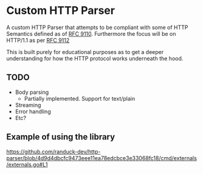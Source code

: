 # Custom HTTP Parser

A custom HTTP Parser that attempts to be compliant with some of HTTP Semantics defined as of [RFC 9110](https://datatracker.ietf.org/doc/html/rfc9110). Furthermore the focus will be on HTTP/1.1 as per [RFC 9112](https://datatracker.ietf.org/doc/html/rfc9112.html)

This is built purely for educational purposes as to get a deeper understanding for how the HTTP protocol works underneath the hood.

## TODO
- Body parsing
  - Partially implemented. Support for text/plain
- Streaming
- Error handling
- Etc?


## Example of using the library

https://github.com/randuck-dev/http-parser/blob/4d9d4dbcfc9473eee11ea78edcbce3e33068fc18/cmd/externals/externals.go#L1